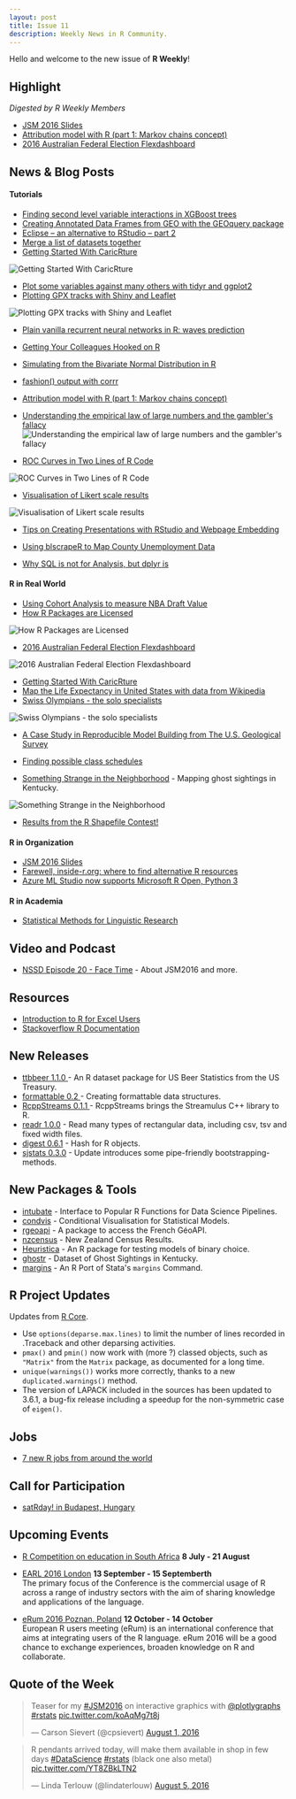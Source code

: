 ```yaml
---
layout: post
title: Issue 11
description: Weekly News in R Community.
---
```


Hello and welcome to the new issue of **R Weekly**!

## Highlight

*Digested by R Weekly Members*

- [JSM 2016 Slides](https://github.com/kbroman/JSM2016slides)
- [Attribution model with R (part 1: Markov chains concept)](http://analyzecore.com/2016/08/03/attribution-model-r-part-1/)
- [2016 Australian Federal Election Flexdashboard](http://jcarroll.com.au/2016/08/01/auelection2016/)

## News & Blog Posts

#### Tutorials

- [Finding second level variable interactions in XGBoost trees](http://projects.rajivshah.com/blog/2016/08/01/xgbfi/)  
- [Creating Annotated Data Frames from GEO with the GEOquery package](https://rjbioinformatics.com/2016/08/05/creating-annotated-data-frames-from-geo-with-the-geoquery-package/)
- [Eclipse – an alternative to RStudio – part 2](http://datascienceplus.com/eclipse-an-alternative-to-rstudio-part-2/)
- [Merge a list of datasets together](http://www.brodrigues.co/blog/2016-07-30-merge-a-list-of-datasets-together/)
- [Getting Started With CaricRture](https://rpubs.com/chrisbrunsdon/94923)

![Getting Started With CaricRture](https://pbs.twimg.com/media/Co_0dE2UsAAqZ5f.jpg)

- [Plot some variables against many others with tidyr and ggplot2](https://drsimonj.svbtle.com/plot-some-variables-against-many-others#kudo)
- [Plotting GPX tracks with Shiny and Leaflet](https://rcrastinate.blogspot.sg/2016/08/plotting-gpx-tracks-with-shiny-and.html)

![Plotting GPX tracks with Shiny and Leaflet](https://4.bp.blogspot.com/-8jxnwE-XQmk/V6HJNWEC08I/AAAAAAAACwI/ao1mr1TAe7QkXN74qkDktblbApK4f5YgwCLcB/s400/shinyGPX.png)

- [Plain vanilla recurrent neural networks in R: waves prediction](https://firsttimeprogrammer.blogspot.sg/2016/08/plain-vanilla-recurrent-neural-networks.html)
- [Getting Your Colleagues Hooked on R](https://www.datacamp.com/community/blog/getting-your-colleagues-hooked-on-r)
- [Simulating from the Bivariate Normal Distribution in R](http://blog.revolutionanalytics.com/2016/08/simulating-form-the-bivariate-normal-distribution-in-r-1.html)

- [fashion() output with corrr](https://drsimonj.svbtle.com/fashion-your-correlations-with-corrr)
- [Attribution model with R (part 1: Markov chains concept)](http://analyzecore.com/2016/08/03/attribution-model-r-part-1/)
- [Understanding the empirical law of large numbers and the gambler's fallacy](https://science-memo.blogspot.sg/2016/08/empirical-law-of-large-numbers-with.html)
![Understanding the empirical law of large numbers and the gambler's fallacy](https://1.bp.blogspot.com/-P96FxM9B9SU/V59HHZWuW4I/AAAAAAAAC_s/N8Z8AcEQFD4vRmSOFCvDQxXRktP_VIZ3QCLcB/s320/law_of_large_numbers.png)

- [ROC Curves in Two Lines of R Code](http://blog.revolutionanalytics.com/2016/08/roc-curves-in-two-lines-of-code.html)

![ROC Curves in Two Lines of R Code](https://revolution-computing.typepad.com/.a/6a010534b1db25970b01b7c882060b970b-pi)

- [Visualisation of Likert scale results](https://rcrastinate.blogspot.sg/2016/07/visualisation-of-likert-scale-results.html)

![Visualisation of Likert scale results](https://4.bp.blogspot.com/-tM8cBPfH-MY/V5sX0cCE49I/AAAAAAAACvc/eTWZD_XDTRMbgdiesNA4NIqUKP1nJ0lPgCLcB/s640/test.png)

- [Tips on Creating Presentations with RStudio and Webpage Embedding ](http://blog.lunean.com/2016/08/02/tips-on-creating-presentations-in-rstudio-and-webpage-embedding/)
- [Using blscrapeR to Map County Unemployment Data](https://www.datascienceriot.com/using-blscraper-to-map-county-unemployment-data/kris/)

- [Why SQL is not for Analysis, but dplyr is](https://blog.exploratory.io/why-sql-is-not-for-analysis-but-dplyr-is-5e180fef6aa7#.8v5jc2p2f)

#### R in Real World

- [Using Cohort Analysis to measure NBA Draft Value](https://amidatasci.wordpress.com/2016/08/04/using-cohort-analysis-to-measure-nba-draft-value/)
- [How R Packages are Licensed](http://seankross.com/2016/08/02/How-R-Packages-are-Licensed.html)

![How R Packages are Licensed](https://cdn.rawgit.com/rweekly/image/master/2016-08-08/R-PKG.png)

- [2016 Australian Federal Election Flexdashboard](http://jcarroll.com.au/2016/08/01/auelection2016/)

![2016 Australian Federal Election Flexdashboard](https://i2.wp.com/jcarroll.com.au/wp-content/uploads/2016/07/elecFD.png?resize=1024%2C576)


- [Getting Started With CaricRture](https://rpubs.com/chrisbrunsdon/94923)
- [Map the Life Expectancy in United States with data from Wikipedia](http://datascienceplus.com/map-the-life-expectancy-in-united-states-with-data-from-wikipedia/)
- [Swiss Olympians - the solo specialists](http://www.swissinfo.ch/eng/rio-2016-_swiss-olympians---the-solo-specialists-/42349156?utm_content=bufferd148b&utm_medium=social&utm_source=twitter.com&utm_campaign=buffer)

![Swiss Olympians - the solo specialists](https://www.swissinfo.ch/image/42353668/3x2/640/426/345bc2acff3b1b5189ef2e55edc80788/mi/swiss-olympians-teaser-jpg.jpg)

- [A Case Study in Reproducible Model Building from The U.S. Geological Survey](https://jfisher-usgs.github.io/r/2016/08/04/wrv-case-study)
- [Finding possible class schedules](https://lcolladotor.github.io/2016/08/02/materias)

- [Something Strange in the Neighborhood](juliasilge.com/blog/Something-Strange/) - Mapping ghost sightings in Kentucky.

![Something Strange in the Neighborhood](https://pbs.twimg.com/media/CpH7yZqUsAMkuDo.jpg)

- [Results from the R Shapefile Contest!](http://www.arilamstein.com/blog/2016/08/01/results-r-shapefile-contest/)


#### R in Organization

- [JSM 2016 Slides](https://github.com/kbroman/JSM2016slides)
- [Farewell, inside-r.org: where to find alternative R resources](http://blog.revolutionanalytics.com/2016/08/farewell-inside-rorg.html)
- [Azure ML Studio now supports Microsoft R Open, Python 3](http://blog.revolutionanalytics.com/2016/08/ml-studio-mro-python3.html)

#### R in Academia

- [Statistical Methods for Linguistic Research](https://vasishth-statistics.blogspot.sg/2016/08/two-papers-with-code-statistical.html)


## Video and Podcast

- [NSSD Episode 20 - Face Time](https://soundcloud.com/nssd-podcast/episode-20-face-time) - About JSM2016 and more.

## Resources

- [Introduction to R for Excel Users](https://tomhopper.me/2016/05/03/r-for-excel-users/)
- [Stackoverflow R Documentation](https://stackoverflow.com/documentation/r/topics)

## New Releases

- [ttbbeer 1.1.0 ](https://cran.r-project.org/web/packages/ttbbeer/index.html) - An R dataset package for US Beer Statistics from the US Treasury.
- [formattable 0.2 ](https://renkun.me/formattable/) - Creating formattable data structures.
- [RcppStreams 0.1.1 ](http://dirk.eddelbuettel.com/blog/2016/08/05#rcppstreams_0.1.1) - RcppStreams brings the Streamulus C++ library to R.
- [readr 1.0.0](https://blog.rstudio.org/2016/08/05/readr-1-0-0/) - Read many types of rectangular data, including csv, tsv and fixed width files.
- [digest 0.6.1](http://dirk.eddelbuettel.com/blog/2016/08/02#digest_0.6.10) -  Hash for R objects. 
- [sjstats 0.3.0](https://strengejacke.wordpress.com/2016/08/01/pipe-friendly-bootstrapping-with-list-variables-in-rstats/) - Update introduces some pipe-friendly bootstrapping-methods.

## New Packages & Tools

- [intubate](https://github.com/rbertolusso/intubate) -  Interface to Popular R Functions for Data Science Pipelines.
- [condvis](https://github.com/markajoc/condvis) - Conditional Visualisation for Statistical Models.
- [rgeoapi](https://github.com/ColinFay/rgeoapi) - A package to access the French GéoAPI.
- [nzcensus](https://ellisp.github.io/blog/2016/08/04/nzcensus-gam-elastic-lm) - New Zealand Census Results.
- [Heuristica](http://www.decisionsciencenews.com/2016/08/03/heuristica-r-package-testing-models-binary-choice/) - An R package for testing models of binary choice.
- [ghostr](https://cran.r-project.org/web/packages/ghostr/) - Dataset of Ghost Sightings in Kentucky.
- [margins](https://github.com/leeper/margins) - An R Port of Stata's `margins` Command.

## R Project Updates

Updates from [R Core](http://developer.r-project.org/blosxom.cgi/R-devel/NEWS).

- Use `options(deparse.max.lines)` to limit the number of lines recorded in .Traceback and other deparsing activities. 
- `pmax()` and `pmin()` now work with (more ?) classed objects, such as `"Matrix"` from the `Matrix` package, as documented for a long time.
- `unique(warnings())` works more correctly, thanks to a new `duplicated.warnings()` method. 
- The version of LAPACK included in the sources has been updated to 3.6.1, a bug-fix release including a speedup for the non-symmetric case of `eigen()`.

## Jobs

+ [7 new R jobs from around the world](https://www.r-bloggers.com/7-new-r-jobs-from-around-the-world-2016-08-01/)

## Call for Participation

+ [satRday! in Budapest, Hungary](http://budapest.satrdays.org/#cfp)

## Upcoming Events


+ [R Competition on education in South Africa](http://www.r-bloggers.com/r-competition-on-education-in-south-africa-july-and-august-2016/) **8 July - 21 August** 

+ [EARL 2016 London](https://earlconf.com/)  **13 September - 15 Septemberth** <br>
The primary focus of the Conference is the commercial usage of R across a range of industry sectors with the aim of sharing knowledge and applications of the language.<br /> 

+ [eRum 2016 Poznan, Poland](http://erum.ue.poznan.pl/)  **12 October - 14 October** <br>
European R users meeting (eRum) is an international conference that aims at integrating users of the R language. eRum 2016 will be a good chance to exchange experiences, broaden knowledge on R and collaborate. <br /> 

## Quote of the Week

<blockquote class="twitter-tweet" data-lang="en"><p lang="en" dir="ltr">Teaser for my <a href="https://twitter.com/hashtag/JSM2016?src=hash">#JSM2016</a> on interactive graphics with <a href="https://twitter.com/plotlygraphs">@plotlygraphs</a> <a href="https://twitter.com/hashtag/rstats?src=hash">#rstats</a> <a href="https://t.co/koAqMg7t8j">pic.twitter.com/koAqMg7t8j</a></p>&mdash; Carson Sievert (@cpsievert) <a href="https://twitter.com/cpsievert/status/760153512621637632">August 1, 2016</a></blockquote>

<blockquote class="twitter-tweet" data-lang="en"><p lang="en" dir="ltr">R pendants arrived today, will make them available in shop in few days <a href="https://twitter.com/hashtag/DataScience?src=hash">#DataScience</a> <a href="https://twitter.com/hashtag/rstats?src=hash">#rstats</a> (black one also metal) <a href="https://t.co/YT8ZBkLTN2">pic.twitter.com/YT8ZBkLTN2</a></p>&mdash; Linda Terlouw (@lindaterlouw) <a href="https://twitter.com/lindaterlouw/status/761511924827906048">August 5, 2016</a></blockquote>
